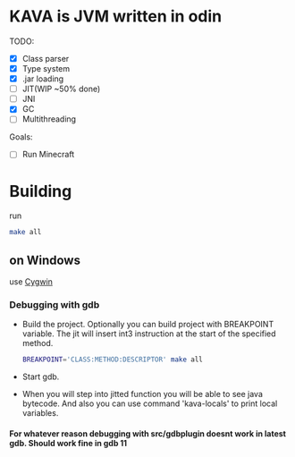 # KAVA is JVM written in odin

TODO:
- [X] Class parser
- [X] Type system
- [X] .jar loading
- [ ] JIT(WIP ~50% done)
- [ ] JNI
- [X] GC
- [ ] Multithreading

Goals:
- [ ] Run Minecraft

# Building 
run 
```sh
make all
```
## on Windows
use [Cygwin](https://www.cygwin.com/)


### Debugging with gdb

- Build the project. 
Optionally you can build project with BREAKPOINT variable. The jit will insert int3 instruction at the start of the specified method. 
    ```sh
    BREAKPOINT='CLASS:METHOD:DESCRIPTOR' make all
    ```

- Start gdb. 
- When you will step into jitted function you will be able to see java bytecode. 
And also you can use command 'kava-locals' to print local variables.
#### For whatever reason debugging with src/gdbplugin doesnt work in latest gdb. Should work fine in gdb 11


